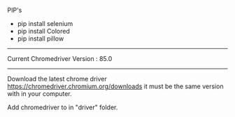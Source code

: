 PIP's

- pip install selenium
- pip install Colored
- pip install pillow
-----

Current Chromedriver Version : 85.0

-----
Download the latest chrome driver https://chromedriver.chromium.org/downloads
it must be the same version with in your computer.

Add chromedriver to in "driver" folder.
